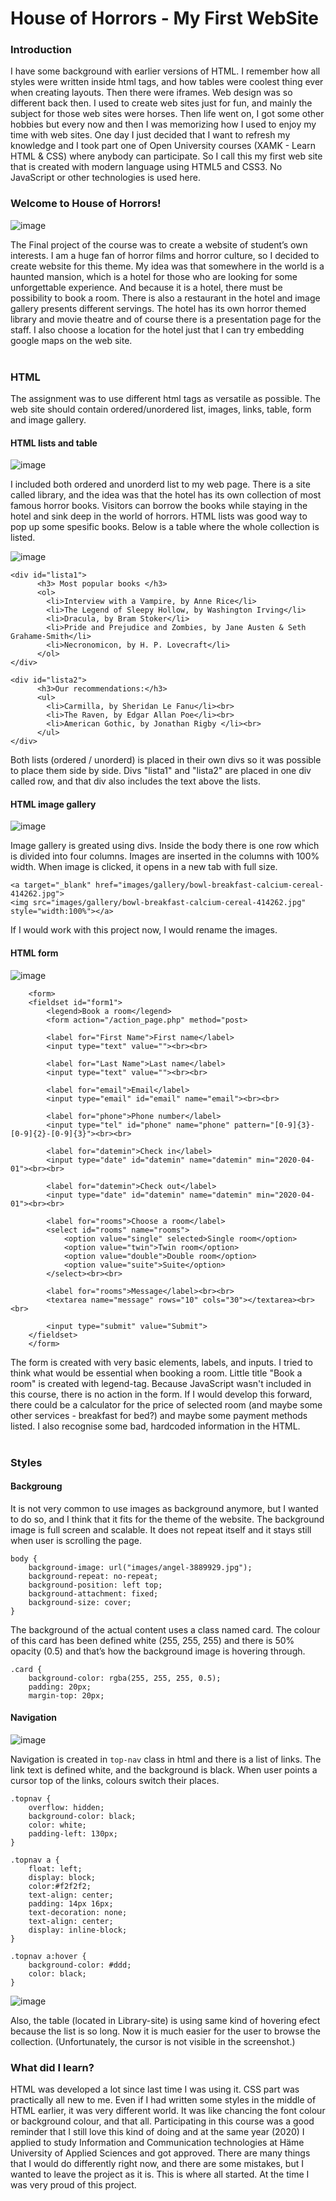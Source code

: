 ﻿# House of Horrors - My First WebSite

### Introduction

I have some background with earlier versions of HTML. I remember how all styles were written inside html tags, and how tables were coolest thing ever when creating layouts. Then there were iframes. Web design was so different back then. I used to create web sites just for fun, and mainly the subject for those web sites were horses. Then life went on, I got some other hobbies but every now and then I was memorizing how I used to enjoy my time with web sites. One day I just decided that I want to refresh my knowledge and I took part one of Open University courses (XAMK - Learn HTML & CSS) where anybody can participate. So I call this my first web site that is created with modern language using HTML5 and CSS3. No JavaScript or other technologies is used here.

### Welcome to House of Horrors!

![image](https://github.com/nina20126/My_First_WebSite/assets/77397102/cf1a7f09-c0f2-4e07-b692-75e219d6ff4c)

The Final project of the course was to create a website of student’s own interests. I am a huge fan of horror films and horror culture, so I decided to create website for this theme. My idea was that somewhere in the world is a haunted mansion, which is a hotel for those who are looking for some unforgettable experience. And because it is a hotel, there must be possibility to book a room. There is also a restaurant in the hotel and image gallery presents different servings. The hotel has its own horror themed library and movie theatre and of course there is a presentation page for the staff. I also choose a location for the hotel just that I can try embedding google maps on the web site.
<br><br>
### HTML

The assignment was to use different html tags as versatile as possible. The web site should contain ordered/unordered list, images, links, table, form and image gallery.  

#### HTML lists and table

![image](https://github.com/nina20126/My_First_WebSite/assets/77397102/ac05ef74-2819-440b-a59b-6dfa5fdbc8c9)

I included both ordered and unorderd list to my web page. There is a site called library, and the idea was that the hotel has its own collection of most famous horror books. Visitors can borrow the books while staying in the hotel and sink deep in the world of horrors. HTML lists was good way to pop up some spesific books. Below is a table where the whole collection is listed.

![image](https://github.com/nina20126/My_First_WebSite/assets/77397102/3ea39115-84b6-4b06-8c9a-2d0cb39de59b)

  
```
<div id="lista1">
	  <h3> Most popular books </h3>
	  <ol>
		<li>Interview with a Vampire, by Anne Rice</li>
		<li>The Legend of Sleepy Hollow, by Washington Irving</li>
		<li>Dracula, by Bram Stoker</li>
		<li>Pride and Prejudice and Zombies, by Jane Austen & Seth Grahame-Smith</li>
		<li>Necronomicon, by H. P. Lovecraft</li>
	  </ol>
</div>
```

```
<div id="lista2">
	  <h3>Our recommendations:</h3>
	  <ul>
		<li>Carmilla, by Sheridan Le Fanu</li><br>
		<li>The Raven, by Edgar Allan Poe</li><br>
		<li>American Gothic, by Jonathan Rigby </li><br>
	  </ul>
</div>
```
Both lists (ordered / unorderd) is placed in their own divs so it was possible to place them side by side. Divs "lista1" and "lista2" are placed in one div called row, and that div also includes the text above the lists.
<br>

#### HTML image gallery

![image](https://github.com/nina20126/My_First_WebSite/assets/77397102/11cb2b69-ebbf-4683-80fc-37d698e6871a)

Image gallery is greated using divs. Inside the body there is one row which is divided into four columns. Images are inserted in the columns with 100% width. When image is clicked, it opens in a new tab with full size. 

```
<a target="_blank" href="images/gallery/bowl-breakfast-calcium-cereal-414262.jpg">
<img src="images/gallery/bowl-breakfast-calcium-cereal-414262.jpg" style="width:100%"></a>
```
If I would work with this project now, I would rename the images. 
<br>
#### HTML form

![image](https://github.com/nina20126/My_First_WebSite/assets/77397102/77dcbd6c-55e0-4372-9e12-31e901d95e47)

```
	<form>
	<fieldset id="form1">
		<legend>Book a room</legend>
		<form action="/action_page.php" method="post>
		
		<label for="First Name">First name</label>
		<input type="text" value=""><br><br>
		
		<label for="Last Name">Last name</label>
		<input type="text" value=""><br><br>
		
		<label for="email">Email</label>
		<input type="email" id="email" name="email"><br><br>
		
		<label for="phone">Phone number</label>
		<input type="tel" id="phone" name="phone" pattern="[0-9]{3}-[0-9]{2}-[0-9]{3}"><br><br>
		
		<label for="datemin">Check in</label>
		<input type="date" id="datemin" name="datemin" min="2020-04-01"><br><br>
		
		<label for="datemin">Check out</label>
		<input type="date" id="datemin" name="datemin" min="2020-04-01"><br><br>
		
		<label for="rooms">Choose a room</label>
		<select id="rooms" name="rooms">
			<option value="single" selected>Single room</option>
			<option value="twin">Twin room</option>
			<option value="double">Double room</option>
			<option value="suite">Suite</option>
		</select><br><br>
		
		<label for="rooms">Message</label><br><br>
		<textarea name="message" rows="10" cols="30"></textarea><br><br>
		
		<input type="submit" value="Submit">
	</fieldset>
	</form>
```
The form is created with very basic elements, labels, and inputs. I tried to think what would be essential when booking a room. Little title "Book a room" is created with legend-tag. 
Because JavaScript wasn't included in this course, there is no action in the form. If I would develop this forward, there could be a calculator for the price of selected room (and maybe some other services - breakfast for bed?) and maybe some payment methods listed. I also recognise some bad, hardcoded information in the HTML.  
<br>
### Styles

#### Backgroung

It is not very common to use images as background anymore, but I wanted to do so, and I think that it fits for the theme of the website. The background image is full screen and scalable. It does not repeat itself and it stays still when user is scrolling the page. 
```
body {
	background-image: url("images/angel-3889929.jpg");
	background-repeat: no-repeat;
	background-position: left top;
	background-attachment: fixed;
	background-size: cover;
}
```
The background of the actual content uses a class named card. The colour of this card has been defined white (255, 255, 255) and there is 50% opacity (0.5) and that’s how the background image is hovering through.
```
.card {
	background-color: rgba(255, 255, 255, 0.5);
	padding: 20px;
	margin-top: 20px;
```

#### Navigation

![image](https://github.com/nina20126/My_First_WebSite/assets/77397102/2e8a311d-699f-40b1-8921-0441c0730f69)

Navigation is created in ```top-nav``` class in html and there is a list of links. The link text is defined white, and the background is black. When user points a cursor top of the links, colours switch their places.
```
.topnav {
	overflow: hidden;
	background-color: black;
	color: white;
	padding-left: 130px;
}

.topnav a {
	float: left;
	display: block;
	color:#f2f2f2;
	text-align: center;
	padding: 14px 16px;
	text-decoration: none;
	text-align: center;
	display: inline-block;
}

.topnav a:hover {
	background-color: #ddd;
	color: black;
}
```
![image](https://github.com/nina20126/My_First_WebSite/assets/77397102/cc80333a-423c-45ed-8f9e-c88c7b3c7dab)

Also, the table (located in Library-site) is using same kind of hovering efect because the list is so long. Now it is much easier for the user to browse the collection. (Unfortunately, the cursor is not visible in the screenshot.)

### What did I learn?

HTML was developed a lot since last time I was using it. CSS part was practically all new to me. Even if I had written some styles in the middle of HTML earlier, it was very different world. It was like chancing the font colour or background colour, and that all. Participating in this course was a good reminder that I still love this kind of doing and at the same year (2020) I applied to study Information and Communication technologies at Häme University of Applied Sciences and got approved. There are many things that I would do differently right now, and there are some mistakes, but I wanted to leave the project as it is. This is where all started. At the time I was very proud of this project.

